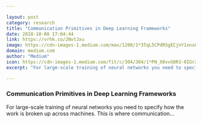 ```yaml
---

layout: post
category: research
title: "Communication Primitives in Deep Learning Frameworks"
date: 2018-10-08 17:04:44
link: https://vrhk.co/2NvtJxu
image: https://cdn-images-1.medium.com/max/1200/1*3TqL5CPdR5gECjnY1xnxQA@2x.png
domain: medium.com
author: "Medium"
icon: https://cdn-images-1.medium.com/fit/c/304/304/1*PN_X0vvG0R3-0IGrZy3jUA.jpeg
excerpt: "For large-scale training of neural networks you need to specify how the work is broken up across machines. This is where communication…"

---
```


### Communication Primitives in Deep Learning Frameworks

For large-scale training of neural networks you need to specify how the work is broken up across machines. This is where communication…